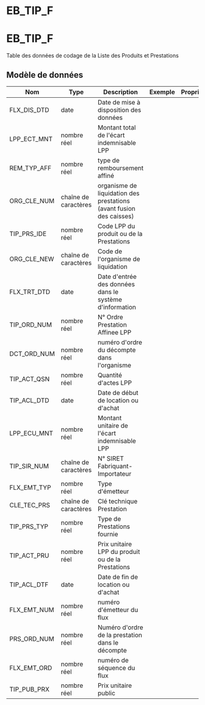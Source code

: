 # EB_TIP_F

<!-- ATTENTION : Ne pas supprimer ou modifier la ligne ci-dessous -->
# EB_TIP_F

Table des données de codage de la Liste des Produits et Prestations


## Modèle de données

|Nom|Type|Description|Exemple|Propriétés|
|-|-|-|-|-|
|FLX_DIS_DTD|date|Date de mise à disposition des données|||
|LPP_ECT_MNT|nombre réel|Montant total de l'écart indemnisable LPP|||
|REM_TYP_AFF|nombre réel|type de remboursement affiné|||
|ORG_CLE_NUM|chaîne de caractères|organisme de liquidation des prestations (avant fusion des caisses)|||
|TIP_PRS_IDE|nombre réel|Code LPP du produit ou de la Prestations|||
|ORG_CLE_NEW|chaîne de caractères|Code de l'organisme de liquidation|||
|FLX_TRT_DTD|date|Date d'entrée des données dans le système d'information|||
|TIP_ORD_NUM|nombre réel|N° Ordre Prestation Affinee LPP|||
|DCT_ORD_NUM|nombre réel|numéro d'ordre du décompte dans l'organisme|||
|TIP_ACT_QSN|nombre réel|Quantité d'actes LPP|||
|TIP_ACL_DTD|date|Date de début de location ou d'achat|||
|LPP_ECU_MNT|nombre réel|Montant unitaire de l'écart indemnisable LPP|||
|TIP_SIR_NUM|chaîne de caractères|N° SIRET Fabriquant-Importateur|||
|FLX_EMT_TYP|nombre réel|Type d'émetteur|||
|CLE_TEC_PRS|chaîne de caractères|Clé technique Prestation|||
|TIP_PRS_TYP|nombre réel|Type de Prestations fournie|||
|TIP_ACT_PRU|nombre réel|Prix unitaire LPP du produit ou de la Prestations|||
|TIP_ACL_DTF|date|Date de fin de location ou d'achat|||
|FLX_EMT_NUM|nombre réel|numéro d'émetteur du flux|||
|PRS_ORD_NUM|nombre réel|Numéro d'ordre de la prestation dans le décompte|||
|FLX_EMT_ORD|nombre réel|numéro de séquence du flux|||
|TIP_PUB_PRX|nombre réel|Prix unitaire public|||

<!-- ATTENTION : Ne pas supprimer ou modifier la ligne ci-dessus -->
